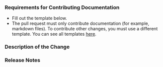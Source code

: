 ### Requirements for Contributing Documentation

* Fill out the template below.
* The pull request must only contribute documentation (for example, markdown files). To contribute other changes, you must use a different template. You can see all templates [here](https://github.com/G-Research/spark-dgraph-connector/tree/spark-3.1/docs/templates).

### Description of the Change

<!--

Describe the purpose of your change.

-->

### Release Notes

<!--

Please describe the changes in a single line that explains this improvement in
terms that a user can understand. This text will be used in future release notes.

If this change is not user-facing or notable enough to be included in release notes
you may use the strings "Not applicable" or "N/A" here.

Examples:

- The documentation now features ...
- Fixed an issue where ...
- Increased the performance of ...

-->
